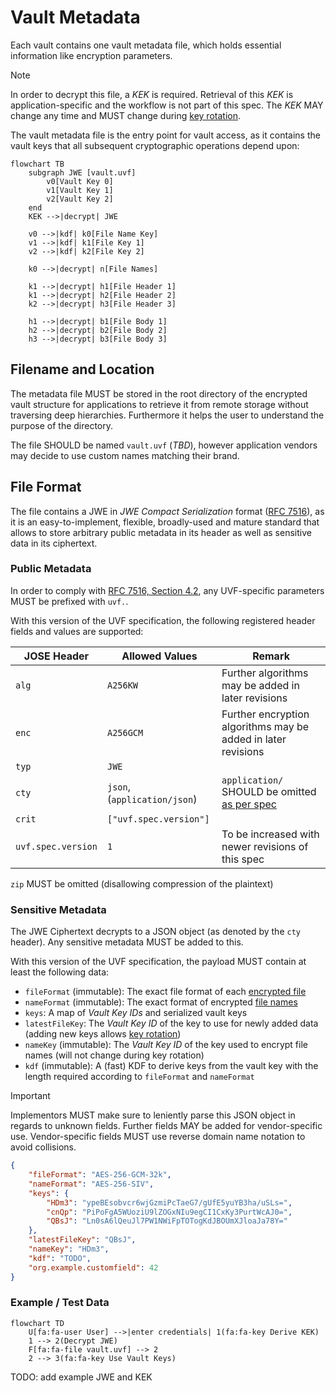 # Vault Metadata

Each vault contains one vault metadata file, which holds essential information like encryption parameters.

> [!NOTE]
> In order to decrypt this file, a _KEK_ is required. Retrieval of this _KEK_ is application-specific and the workflow is not part of this spec. The _KEK_ MAY change any time and MUST change during [key rotation](key-rotation.md).

The vault metadata file is the entry point for vault access, as it contains the vault keys that all subsequent cryptographic operations depend upon:

```mermaid
flowchart TB
    subgraph JWE [vault.uvf]
        v0[Vault Key 0]
        v1[Vault Key 1]
        v2[Vault Key 2]
    end
    KEK -->|decrypt| JWE

    v0 -->|kdf| k0[File Name Key]
    v1 -->|kdf| k1[File Key 1]
    v2 -->|kdf| k2[File Key 2]

    k0 -->|decrypt| n[File Names]

    k1 -->|decrypt| h1[File Header 1]
    k1 -->|decrypt| h2[File Header 2]
    k2 -->|decrypt| h3[File Header 3]

    h1 -->|decrypt| b1[File Body 1]
    h2 -->|decrypt| b2[File Body 2]
    h3 -->|decrypt| b3[File Body 3]
```

## Filename and Location

The metadata file MUST be stored in the root directory of the encrypted vault structure for applications to retrieve it from remote storage without traversing deep hierarchies. Furthermore it helps the user to understand the purpose of the directory.

The file SHOULD be named `vault.uvf` (_TBD_), however application vendors may decide to use custom names matching their brand.

## File Format

The file contains a JWE in _JWE Compact Serialization_ format ([RFC 7516](https://datatracker.ietf.org/doc/html/rfc7516)), as it is an easy-to-implement, flexible, broadly-used and mature standard that allows to store arbitrary public metadata in its header as well as sensitive data in its ciphertext.

### Public Metadata

In order to comply with [RFC 7516, Section 4.2](https://datatracker.ietf.org/doc/html/rfc7516#section-4.2), any UVF-specific parameters MUST be prefixed with `uvf.`.

With this version of the UVF specification, the following registered header fields and values are supported:

| JOSE Header | Allowed Values | Remark |
|---|---|---|
| `alg` | `A256KW` | Further algorithms may be added in later revisions |
| `enc` | `A256GCM` | Further encryption algorithms may be added in later revisions |
| `typ` | `JWE` | |
| `cty` | `json`, (`application/json`) | `application/` SHOULD be omitted [as per spec](https://datatracker.ietf.org/doc/html/rfc7515.html#section-4.1.10) |
| `crit` | `["uvf.spec.version"]` | |
| `uvf.spec.version` | `1` | To be increased with newer revisions of this spec |

`zip` MUST be omitted (disallowing compression of the plaintext)

### Sensitive Metadata

The JWE Ciphertext decrypts to a JSON object (as denoted by the `cty` header). Any sensitive metadata MUST be added to this.

With this version of the UVF specification, the payload MUST contain at least the following data:

* `fileFormat` (immutable): The exact file format of each [encrypted file](../file%20content%20encryption/README.md)
* `nameFormat` (immutable): The exact format of encrypted [file names](../file%20name%20encryption/README.md)
* `keys`: A map of _Vault Key IDs_ and serialized vault keys
* `latestFileKey`: The _Vault Key ID_ of the key to use for newly added data (adding new keys allows [key rotation](key-rotation.md))
* `nameKey` (immutable): The _Vault Key ID_ of the key used to encrypt file names (will not change during key rotation)
* `kdf` (immutable): A (fast) KDF to derive keys from the vault key with the length required according to `fileFormat` and `nameFormat`

> [!IMPORTANT]
> Implementors MUST make sure to leniently parse this JSON object in regards to unknown fields. Further fields MAY be added for vendor-specific use.
> Vendor-specific fields MUST use reverse domain name notation to avoid collisions.

```json
{
    "fileFormat": "AES-256-GCM-32k",
    "nameFormat": "AES-256-SIV",
    "keys": {
        "HDm3": "ypeBEsobvcr6wjGzmiPcTaeG7/gUfE5yuYB3ha/uSLs=",
        "cnQp": "PiPoFgA5WUoziU9lZOGxNIu9egCI1CxKy3PurtWcAJ0=",
        "QBsJ": "Ln0sA6lQeuJl7PW1NWiFpTOTogKdJBOUmXJloaJa78Y="
    },
    "latestFileKey": "QBsJ",
    "nameKey": "HDm3",
    "kdf": "TODO",
    "org.example.customfield": 42
}
```

### Example / Test Data


```mermaid
flowchart TD
    U[fa:fa-user User] -->|enter credentials| 1(fa:fa-key Derive KEK)
    1 --> 2(Decrypt JWE)
    F[fa:fa-file vault.uvf] --> 2
    2 --> 3(fa:fa-key Use Vault Keys)
```

TODO: add example JWE and KEK
